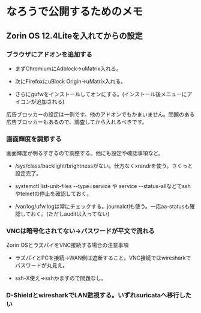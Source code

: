 # なろうで公開するためのメモ

## Zorin OS 12.4Liteを入れてからの設定

### ブラウザにアドオンを追加する

- まずChromiumにAdblock→uMatrix入れる。

- 次にFirefoxにuBlock Origin→uMatrix入れる。

- さらにgufwをインストールしてオンにする。(インストール後メニューにアイコンが追加される)

広告ブロッカーの設定は一例です。他のアドオンでもかまいません。問題のある広告ブロッカーもあるので、調査してから入れるべきです。

### 画面輝度を調節する

画面輝度が明るすぎるので調整する。他にも設定や確認事項など。

- /sys/class/backlight/brightnessがない。仕方なくxrandrを使う。さくっと設定完了。

- systemctl list-unit-files --type=service や service --status-allなどでsshやtelnetの停止を確認しておく。

- /var/log/ufw.logは常にチェックする。journalctlも使う。一応aa-statusも確認しておく。(ただしauditは入ってない)

### VNCは暗号化されてない→パスワードが平文で流れる

Zorin OSとラズパイをVNC接続する場合の注意事項

- ラズパイとPCを接続→WAN側は遮断すること。VNC接続ではwiresharkでパスワードが丸見え。

- ssh-X使え→sshかますので問題なし。

### D-ShieldとwiresharkでLAN監視する。いずれsuricataへ移行したい


